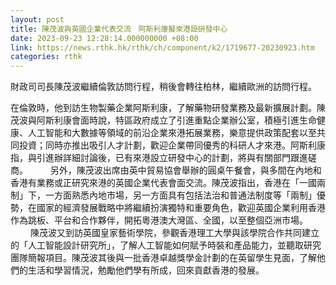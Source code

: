 ```yaml
---
layout: post
title: 陳茂波與英國企業代表交流　阿斯利康擬來港設研發中心
date: 2023-09-23 12:28:14.000000000 +08:00
link: https://news.rthk.hk/rthk/ch/component/k2/1719677-20230923.htm
categories: rthk
---
```


財政司司長陳茂波繼續倫敦訪問行程，稍後會轉往柏林，繼續歐洲的訪問行程。

在倫敦時，他到訪生物製藥企業阿斯利康，了解藥物研發業務及最新擴展計劃。陳茂波與阿斯利康會面時說，特區政府成立了引進重點企業辦公室，積極引進生命健康、人工智能和大數據等領域的前沿企業來港拓展業務，樂意提供政策配套以至共同投資；同時亦推出吸引人才計劃，歡迎企業帶同優秀的科研人才來港。阿斯利康指，與引進辦詳細討論後，已有來港設立研發中心的計劃，將與有關部門跟進磋商。
　　 
另外，陳茂波出席由英中貿易協會舉辦的圓桌午餐會，與多間在內地和香港有業務或正研究來港的英國企業代表會面交流。陳茂波指出，香港在「一國兩制」下，一方面熟悉內地市場，另一方面具有包括法治和普通法制度等「兩制」優勢，在國家的經濟發展戰略中將繼續扮演獨特和重要角色，歡迎英國企業利用香港作為跳板、平台和合作夥伴，開拓粵港澳大灣區、全國，以至整個亞洲市場。
　　 
陳茂波又到訪英國皇家藝術學院，參觀香港理工大學與該學院合作共同建立的「人工智能設計研究所」，了解人工智能如何賦予時裝和產品能力，並聽取研究團隊簡報項目。陳茂波其後與一批香港卓越獎學金計劃的在英留學生見面，了解他們的生活和學習情況，勉勵他們學有所成，回來貢獻香港的發展。
